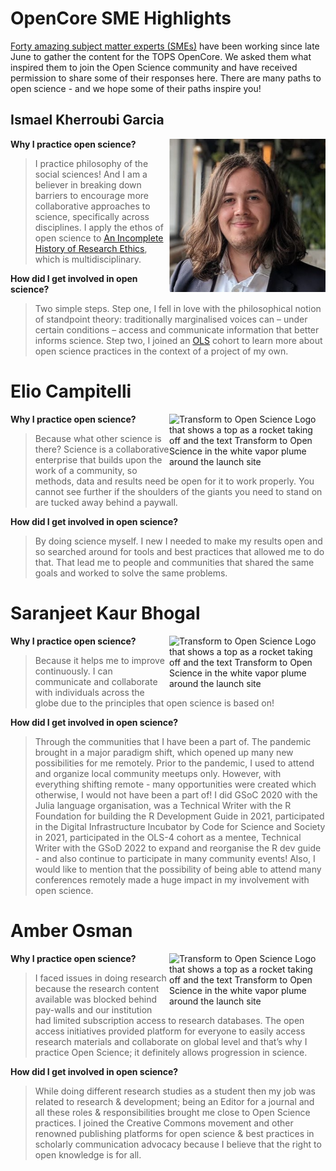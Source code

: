 # OpenCore SME Highlights
[Forty amazing subject matter experts (SMEs)](https://github.com/nasa/Transform-to-Open-Science/blob/main/docs/Area2_Capacity_Sharing/OpenCore/OpenCore_leads.md) have been working since late June to gather the content for the TOPS OpenCore. We asked them what inspired them to join the Open Science community and have received permission to share some of their responses here. There are many paths to open science - and we hope some of their paths inspire you!

## Ismael Kherroubi Garcia
<img align="right" src="/docs/Area2_Capacity_Sharing/OpenCore/images/ismael.png" width="250" alt="Transform to Open Science Logo that shows a top as a rocket taking off and the text Transform to Open Science in the white vapor plume around the launch site">

**Why I practice open science?**
> I practice philosophy of the social sciences! And I am a believer in breaking down barriers to encourage more collaborative approaches to science, specifically across disciplines. I apply the ethos of open science to [An Incomplete History of Research Ethics](https://github.com/Ismael-KG/An_Incomplete_History_of_Research_Ethics), which is multidisciplinary.

**How did I get involved in open science?**
> Two simple steps. Step one, I fell in love with the philosophical notion of standpoint theory: traditionally marginalised voices can – under certain conditions – access and communicate information that better informs science. Step two, I joined an [OLS](https://openlifesci.org) cohort to learn more about open science practices in the context of a project of my own. 

# Elio Campitelli
<img align="right" src="/docs/Area2_Capacity_Sharing/OpenCore/images/elio.png" width="250" alt="Transform to Open Science Logo that shows a top as a rocket taking off and the text Transform to Open Science in the white vapor plume around the launch site">

**Why I practice open science?**
> Because what other science is there? Science is a collaborative enterprise that builds upon the work of a community, so methods, data and results need be open for it to work properly. You cannot see further if the shoulders of the giants you need to stand on are tucked away behind a paywall.

**How did I get involved in open science?**
> By doing science myself. I new I needed to make my results open and so searched around for tools and best practices that allowed me to do that. That lead me to people and communities that shared the same goals and worked to solve the same problems.

# Saranjeet Kaur Bhogal
<img align="right" src="/docs/Area2_Capacity_Sharing/OpenCore/images/saranjeet.jpeg" width="250" alt="Transform to Open Science Logo that shows a top as a rocket taking off and the text Transform to Open Science in the white vapor plume around the launch site">

**Why I practice open science?**
> Because it helps me to improve continuously. I can communicate and collaborate with individuals across the globe due to the principles that open science is based on!

**How did I get involved in open science?**
> Through the communities that I have been a part of. The pandemic brought in a major paradigm shift, which opened up many new possibilities for me remotely. Prior to the pandemic, I used to attend and organize local community meetups only. However, with everything shifting remote - many opportunities were created which otherwise, I would not have been a part of!
I did GSoC 2020 with the Julia language organisation, was a Technical Writer with the R Foundation for building the R Development Guide in 2021, participated in the Digital Infrastructure Incubator by Code for Science and Society in 2021, participated in the OLS-4 cohort as a mentee, Technical Writer with the GSoD 2022 to expand and reorganise the R dev guide - and also continue to participate in many community events!
Also, I would like to mention that the possibility of being able to attend many conferences remotely made a huge impact in my involvement with open science. 


# Amber Osman
<img align="right" src="/docs/Area2_Capacity_Sharing/OpenCore/images/amber.png" width="250" alt="Transform to Open Science Logo that shows a top as a rocket taking off and the text Transform to Open Science in the white vapor plume around the launch site">

**Why I practice open science?**
> I faced issues in doing research because the research content available was blocked behind pay-walls and our institution had limited subscription access to research databases. 
The open access initiatives provided platform for everyone to easily access research materials and collaborate on global level and that’s why I practice Open Science; it definitely allows progression in science.

**How did I get involved in open science?**
> While doing different research studies as a student then my job was related to research & development; being an Editor for a journal and all these roles & responsibilities brought me close to Open Science practices. I joined the Creative Commons movement and other renowned publishing platforms for open science & best practices in scholarly communication advocacy because I believe that the right to open knowledge is for all.


